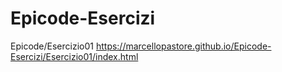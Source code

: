 # Epicode-Esercizi
Epicode/Esercizio01
https://marcellopastore.github.io/Epicode-Esercizi/Esercizio01/index.html
